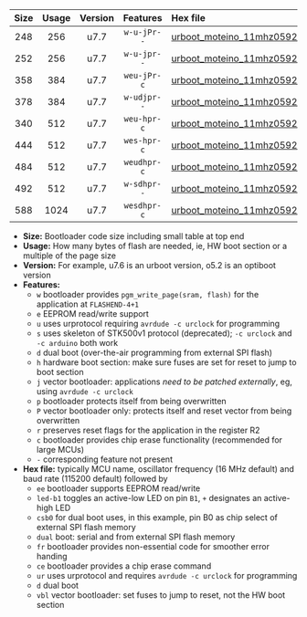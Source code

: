|Size|Usage|Version|Features|Hex file|
|:-:|:-:|:-:|:-:|:--|
|248|256|u7.7|`w-u-jPr--`|[urboot_moteino_11mhz0592_460800bps_led+b1_ur_vbl.hex](https://raw.githubusercontent.com/stefanrueger/urboot.hex/main/boards/moteino/fcpu_11mhz0592/460800_bps/urboot_moteino_11mhz0592_460800bps_led+b1_ur_vbl.hex)|
|252|256|u7.7|`w-u-jpr--`|[urboot_moteino_11mhz0592_460800bps_led+b1_fr_ur_vbl.hex](https://raw.githubusercontent.com/stefanrueger/urboot.hex/main/boards/moteino/fcpu_11mhz0592/460800_bps/urboot_moteino_11mhz0592_460800bps_led+b1_fr_ur_vbl.hex)|
|358|384|u7.7|`weu-jPr-c`|[urboot_moteino_11mhz0592_460800bps_ee_led+b1_fr_ce_ur_vbl.hex](https://raw.githubusercontent.com/stefanrueger/urboot.hex/main/boards/moteino/fcpu_11mhz0592/460800_bps/urboot_moteino_11mhz0592_460800bps_ee_led+b1_fr_ce_ur_vbl.hex)|
|378|384|u7.7|`w-udjpr--`|[urboot_moteino_11mhz0592_460800bps_led+b1_csb0_dual_ur_vbl.hex](https://raw.githubusercontent.com/stefanrueger/urboot.hex/main/boards/moteino/fcpu_11mhz0592/460800_bps/urboot_moteino_11mhz0592_460800bps_led+b1_csb0_dual_ur_vbl.hex)|
|340|512|u7.7|`weu-hpr-c`|[urboot_moteino_11mhz0592_460800bps_ee_led+b1_fr_ce_ur.hex](https://raw.githubusercontent.com/stefanrueger/urboot.hex/main/boards/moteino/fcpu_11mhz0592/460800_bps/urboot_moteino_11mhz0592_460800bps_ee_led+b1_fr_ce_ur.hex)|
|444|512|u7.7|`wes-hpr-c`|[urboot_moteino_11mhz0592_460800bps_ee_led+b1_fr_ce.hex](https://raw.githubusercontent.com/stefanrueger/urboot.hex/main/boards/moteino/fcpu_11mhz0592/460800_bps/urboot_moteino_11mhz0592_460800bps_ee_led+b1_fr_ce.hex)|
|484|512|u7.7|`weudhpr-c`|[urboot_moteino_11mhz0592_460800bps_ee_led+b1_csb0_dual_fr_ce_ur.hex](https://raw.githubusercontent.com/stefanrueger/urboot.hex/main/boards/moteino/fcpu_11mhz0592/460800_bps/urboot_moteino_11mhz0592_460800bps_ee_led+b1_csb0_dual_fr_ce_ur.hex)|
|492|512|u7.7|`w-sdhpr--`|[urboot_moteino_11mhz0592_460800bps_led+b1_csb0_dual_fr.hex](https://raw.githubusercontent.com/stefanrueger/urboot.hex/main/boards/moteino/fcpu_11mhz0592/460800_bps/urboot_moteino_11mhz0592_460800bps_led+b1_csb0_dual_fr.hex)|
|588|1024|u7.7|`wesdhpr-c`|[urboot_moteino_11mhz0592_460800bps_ee_led+b1_csb0_dual_fr_ce.hex](https://raw.githubusercontent.com/stefanrueger/urboot.hex/main/boards/moteino/fcpu_11mhz0592/460800_bps/urboot_moteino_11mhz0592_460800bps_ee_led+b1_csb0_dual_fr_ce.hex)|

- **Size:** Bootloader code size including small table at top end
- **Usage:** How many bytes of flash are needed, ie, HW boot section or a multiple of the page size
- **Version:** For example, u7.6 is an urboot version, o5.2 is an optiboot version
- **Features:**
  + `w` bootloader provides `pgm_write_page(sram, flash)` for the application at `FLASHEND-4+1`
  + `e` EEPROM read/write support
  + `u` uses urprotocol requiring `avrdude -c urclock` for programming
  + `s` uses skeleton of STK500v1 protocol (deprecated); `-c urclock` and `-c arduino` both work
  + `d` dual boot (over-the-air programming from external SPI flash)
  + `h` hardware boot section: make sure fuses are set for reset to jump to boot section
  + `j` vector bootloader: applications *need to be patched externally*, eg, using `avrdude -c urclock`
  + `p` bootloader protects itself from being overwritten
  + `P` vector bootloader only: protects itself and reset vector from being overwritten
  + `r` preserves reset flags for the application in the register R2
  + `c` bootloader provides chip erase functionality (recommended for large MCUs)
  + `-` corresponding feature not present
- **Hex file:** typically MCU name, oscillator frequency (16 MHz default) and baud rate (115200 default) followed by
  + `ee` bootloader supports EEPROM read/write
  + `led-b1` toggles an active-low LED on pin `B1`, `+` designates an active-high LED
  + `csb0` for dual boot uses, in this example, pin B0 as chip select of external SPI flash memory
  + `dual` boot: serial and from external SPI flash memory
  + `fr` bootloader provides non-essential code for smoother error handing
  + `ce` bootloader provides a chip erase command
  + `ur` uses urprotocol and requires `avrdude -c urclock` for programming
  + `d` dual boot
  + `vbl` vector bootloader: set fuses to jump to reset, not the HW boot section
